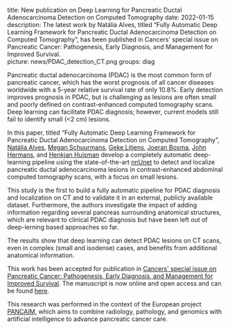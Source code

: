 title: New publication on Deep Learning for Pancreatic Ductal Adenocarcinoma Detection on Computed Tomography
date: 2022-01-15
description: The latest work by Natália Alves, titled “Fully Automatic Deep Learning Framework for Pancreatic Ductal Adenocarcinoma Detection on Computed Tomography”, has been published
in Cancers' special issue on Pancreatic Cancer: Pathogenesis, Early Diagnosis, and Management for Improved Survival.  
picture: news/PDAC_detection_CT.png
groups: diag

Pancreatic ductal adenocarcinoma (PDAC) is the most common form of pancreatic cancer, which has the worst prognosis of all cancer diseases worldwide with a 5-year relative survival rate of only 10.8%. Early detection improves prognosis in PDAC, but is challenging as lesions are often small and poorly defined on contrast-enhanced computed tomography scans. Deep learning can facilitate PDAC diagnosis; however, current models still fail to identify small (<2 cm) lesions. 

In this paper, titled “Fully Automatic Deep Learning Framework for Pancreatic Ductal Adenocarcinoma Detection on Computed Tomography”, <a href="https://www.diagnijmegen.nl/people/natalia-alves/">Natália Alves</a>, <a href="https://www.diagnijmegen.nl/people/megan-schuurmans/">Megan Schuurmans</a>, <a href="https://www.radboudumc.nl/en/people/geke-litjens">Geke Litjens</a>, <a href="https://www.diagnijmegen.nl/people/joeran-bosma/">Joeran Bosma</a>, <a href="http://www.music.radboudimaging.nl/index.php/Person?name=John_Hermans">John Hermans</a>, and <a href="https://www.diagnijmegen.nl/people/henkjan-huisman/">Henkjan Huisman</a> develop a completely automatic deep-learning pipeline using the state-of-the-art <a href="https://www.nature.com/articles/s41592-020-01008-z">nnUnet</a> to detect and localize pancreatic ductal adenocarcinoma lesions in contrast-enhanced abdominal computed tomography scans, with a focus on small lesions.

This study is the first to build a fully automatic pipeline for PDAC diagnosis and localization on CT and to validate it in an external, publicly available dataset. Furthermore, the authors investigate the impact of adding information regarding several pancreas surrounding anatomical structures, which are relevant to clinical PDAC diagnosis but have been left out of deep-lerning based approaches so far.

The results show that deep learning can detect PDAC lesions on CT scans, even in complex (small and isodense) cases, and benefits from additional anatomical information.

This work has been accepted for publication in <a href="https://www.mdpi.com/journal/cancers/special_issues/pancreatic_cancer_management">  Cancers' special issue on Pancreatic Cancer: Pathogenesis, Early Diagnosis, and Management for Improved Survival</a>. The manuscript is now online and open access and can be found <a href="https://www.mdpi.com/2072-6694/14/2/376">here</a>.

This research was performed in the context of the European project <a href="https://pancaim.eu/">PANCAIM</a>, which aims to combine radiology, pathology, and genomics with artificial intelligence to advance pancreatic cancer care.
